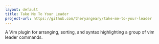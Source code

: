```yaml
---
layout: default
title: Take Me To Your Leader
project-url: https://github.com/theryangeary/take-me-to-your-leader
---
```


A Vim plugin for arranging, sorting, and syntax highlighting a group of vim
leader commands.

<!--vim: tw=80:-->
